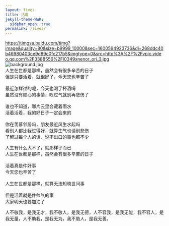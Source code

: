 ```yaml
---
layout: lives
title: 活着
jekyll-theme-WuK:
  sidebar_open: true
permalink: /lives/
---
```

https://timgsa.baidu.com/timg?image&quality=80&size=b9999_10000&sec=1600594923736&di=268ddc40b46980403ce9d89c0fc217b5&imgtype=0&src=http%3A%2F%2Fvpic.video.qq.com%2F3388556%2Fl0349xnenor_ori_3.jpg</br>
![background.jpg](https://i.loli.net/2020/09/20/pF4mz8BZwcYkyRA.png)</br>
人生在世都是那样，虽然会有很多辛苦的日子</br>
但是只要活着，就很好了，今天您也辛苦了</br>
</br>
最近怎样过的呢，今天也喝了杯酒吗</br>
虽然没有顺心的事情，叹过气就别再悲伤了</br>
</br>
谁也不知道，哪片云里会藏着雨水</br>
活着活着，我的好日子一定会来的</br>
</br>
你在羡慕邻居吗，朋友最近风生水起吗</br>
看别人都比我过得好，就算生气也请别悲伤</br>
了解过每个人的话，说不出口的事也都不少</br>

人生有什么大不了，就那样子而已</br>
人生在世都是那样，虽然会有很多辛苦的日子</br>
</br>
活着真是件好事</br>
今天您也辛苦了</br>
</br>
人生在世都是那样，就算无法知晓世间事</br>
</br>
但是活着就是件帅气的事</br>
大家明天也要加油了</br>

人不敬我，是我无才，我不敬人，是我无德，人不容我，是我无能，我不容人，是我无量，人不助我，是我无为，我不助人，是我无善。</br>
